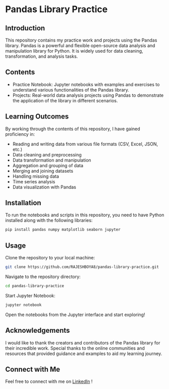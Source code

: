 # Pandas Library Practice

## Introduction

This repository contains my practice work and projects using the Pandas library. 
Pandas is a powerful and flexible open-source data analysis and manipulation library for Python. It is widely used for data cleaning, transformation, and analysis tasks.

## Contents

- Practice Notebook: Jupyter notebooks with examples and exercises to understand various functionalities of the Pandas library.
- Projects: Real-world data analysis projects using Pandas to demonstrate the application of the library in different scenarios.

## Learning Outcomes

By working through the contents of this repository, I have gained proficiency in:

- Reading and writing data from various file formats (CSV, Excel, JSON, etc.)
- Data cleaning and preprocessing
- Data transformation and manipulation
- Aggregation and grouping of data
- Merging and joining datasets
- Handling missing data
- Time series analysis
- Data visualization with Pandas

## Installation

To run the notebooks and scripts in this repository, you need to have Python installed along with the following libraries:

```bash
pip install pandas numpy matplotlib seaborn jupyter
```

## Usage

Clone the repository to your local machine:

```bash
git clone https://github.com/RAJESHBOYA8/pandas-library-practice.git
```

Navigate to the repository directory:

```bash
cd pandas-library-practice
```

Start Jupyter Notebook:

```bash
jupyter notebook
```

Open the notebooks from the Jupyter interface and start exploring!

## Acknowledgements

I would like to thank the creators and contributors of the Pandas library for their incredible work. 
Special thanks to the online communities and resources that provided guidance and examples to aid my learning journey.

## Connect with Me

Feel free to connect with me on [LinkedIn](https://www.linkedin.com/in/rajeshboya8) !
